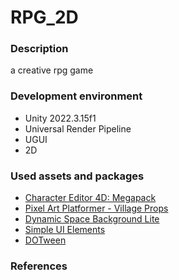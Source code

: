 # RPG_2D
### **Description**
a creative rpg game

### **Development environment**
- Unity 2022.3.15f1
- Universal Render Pipeline
- UGUI
- 2D
  
### **Used assets and packages**
- [Character Editor 4D: Megapack](https://assetstore.unity.com/packages/2d/characters/character-editor-4d-megapack-147364)
- [Pixel Art Platformer - Village Props](https://assetstore.unity.com/packages/2d/environments/pixel-art-platformer-village-props-166114)
- [Dynamic Space Background Lite](https://assetstore.unity.com/packages/2d/textures-materials/dynamic-space-background-lite-104606)
- [Simple UI Elements](https://prf.hn/l/aQNdNmA](https://assetstore.unity.com/packages/2d/gui/icons/simple-ui-elements-53276)https://assetstore.unity.com/packages/2d/gui/icons/simple-ui-elements-53276)
- [DOTween](https://assetstore.unity.com/packages/tools/animation/dotween-hotween-v2-27676)

### **References**

